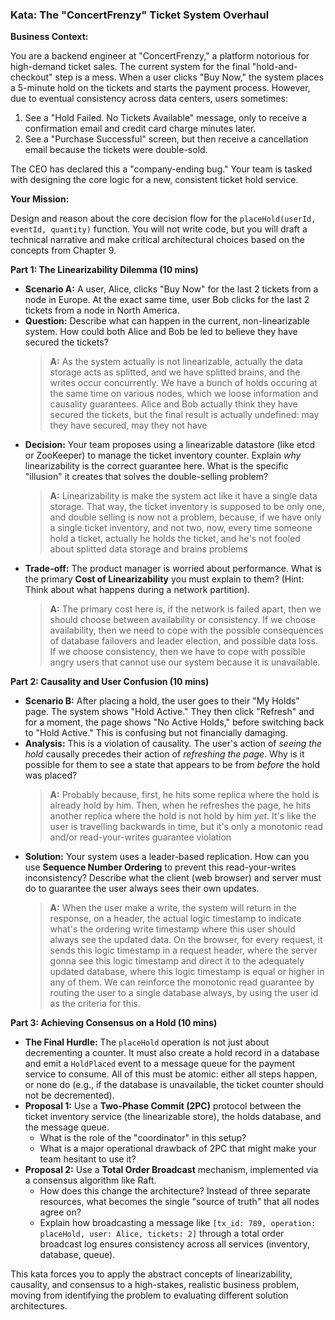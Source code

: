 ### Kata: The "ConcertFrenzy" Ticket System Overhaul

**Business Context:**

You are a backend engineer at "ConcertFrenzy," a platform notorious for high-demand ticket sales. The current system for the final "hold-and-checkout" step is a mess. When a user clicks "Buy Now," the system places a 5-minute hold on the tickets and starts the payment process. However, due to eventual consistency across data centers, users sometimes:

1.  See a "Hold Failed. No Tickets Available" message, only to receive a confirmation email and credit card charge minutes later.
2.  See a "Purchase Successful" screen, but then receive a cancellation email because the tickets were double-sold.

The CEO has declared this a "company-ending bug." Your team is tasked with designing the core logic for a new, consistent ticket hold service.

**Your Mission:**

Design and reason about the core decision flow for the `placeHold(userId, eventId, quantity)` function. You will not write code, but you will draft a technical narrative and make critical architectural choices based on the concepts from Chapter 9.

**Part 1: The Linearizability Dilemma (10 mins)**

- **Scenario A:** A user, Alice, clicks "Buy Now" for the last 2 tickets from a node in Europe. At the exact same time, user Bob clicks for the last 2 tickets from a node in North America.
- **Question:** Describe what can happen in the current, non-linearizable system. How could both Alice and Bob be led to believe they have secured the tickets?
  > **A:** As the system actually is not linearizable, actually the data storage acts as splitted, and we have splitted brains, and the writes occur concurrently. We have a bunch of holds occuring at the same time on various nodes, which we loose information and causality guarantees. Alice and Bob actually think they have secured the tickets, but the final result is actually undefined: may they have secured, may they not have
- **Decision:** Your team proposes using a linearizable datastore (like etcd or ZooKeeper) to manage the ticket inventory counter. Explain _why_ linearizability is the correct guarantee here. What is the specific "illusion" it creates that solves the double-selling problem?
  > **A:** Linearizability is make the system act like it have a single data storage. That way, the ticket inventory is supposed to be only one, and double selling is now not a problem, because, if we have only a single ticket inventory, and not two, now, every time someone hold a ticket, actually he holds the ticket, and he's not fooled about splitted data storage and brains problems
- **Trade-off:** The product manager is worried about performance. What is the primary **Cost of Linearizability** you must explain to them? (Hint: Think about what happens during a network partition).
  > **A:** The primary cost here is, if the network is failed apart, then we should choose between availability or consistency. If we choose availability, then we need to cope with the possible consequences of database failovers and leader election, and possible data loss. If we choose consistency, then we have to cope with possible angry users that cannot use our system because it is unavailable.

**Part 2: Causality and User Confusion (10 mins)**

- **Scenario B:** After placing a hold, the user goes to their "My Holds" page. The system shows "Hold Active." They then click "Refresh" and for a moment, the page shows "No Active Holds," before switching back to "Hold Active." This is confusing but not financially damaging.
- **Analysis:** This is a violation of causality. The user's action of _seeing the hold_ causally precedes their action of _refreshing the page_. Why is it possible for them to see a state that appears to be from _before_ the hold was placed?
  > **A:** Probably because, first, he hits some replica where the hold is already hold by him. Then, when he refreshes the page, he hits another replica where the hold is not hold by him _yet_. It's like the user is travelling backwards in time, but it's only a monotonic read and/or read-your-writes guarantee violation
- **Solution:** Your system uses a leader-based replication. How can you use **Sequence Number Ordering** to prevent this read-your-writes inconsistency? Describe what the client (web browser) and server must do to guarantee the user always sees their own updates.
  > **A:** When the user make a write, the system will return in the response, on a header, the actual logic timestamp to indicate what's the ordering write timestamp where this user should always see the updated data. On the browser, for every request, it sends this logic timestamp in a request header, where the server gonna see this logic timestamp and direct it to the adequately updated database, where this logic timestamp is equal or higher in any of them. We can reinforce the monotonic read guarantee by routing the user to a single database always, by using the user id as the criteria for this.

**Part 3: Achieving Consensus on a Hold (10 mins)**

- **The Final Hurdle:** The `placeHold` operation is not just about decrementing a counter. It must also create a hold record in a database and emit a `HoldPlaced` event to a message queue for the payment service to consume. All of this must be atomic: either all steps happen, or none do (e.g., if the database is unavailable, the ticket counter should not be decremented).
- **Proposal 1:** Use a **Two-Phase Commit (2PC)** protocol between the ticket inventory service (the linearizable store), the holds database, and the message queue.
  - What is the role of the "coordinator" in this setup?
  - What is a major operational drawback of 2PC that might make your team hesitant to use it?
- **Proposal 2:** Use a **Total Order Broadcast** mechanism, implemented via a consensus algorithm like Raft.
  - How does this change the architecture? Instead of three separate resources, what becomes the single "source of truth" that all nodes agree on?
  - Explain how broadcasting a message like `[tx_id: 789, operation: placeHold, user: Alice, tickets: 2]` through a total order broadcast log ensures consistency across all services (inventory, database, queue).

This kata forces you to apply the abstract concepts of linearizability, causality, and consensus to a high-stakes, realistic business problem, moving from identifying the problem to evaluating different solution architectures.
